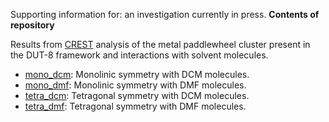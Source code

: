 Supporting information for: an investigation currently in press.
**Contents of repository**

Results from [CREST](https://xtb-docs.readthedocs.io/en/latest/crestversions.html) analysis of the metal paddlewheel cluster present in the DUT-8 framework and interactions with solvent molecules.

- [mono_dcm](mono_dcm): Monolinic symmetry with DCM molecules.
- [mono_dmf](mono_dmf): Monolinic symmetry with DMF molecules.
- [tetra_dcm](tetra_dcm): Tetragonal symmetry with DCM molecules.
- [tetra_dmf](tetra_dmf): Tetragonal symmetry with DMF molecules.